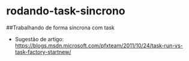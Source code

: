 # rodando-task-sincrono

##Trabalhando de forma síncrona com task
- Sugestão de artigo: https://blogs.msdn.microsoft.com/pfxteam/2011/10/24/task-run-vs-task-factory-startnew/
